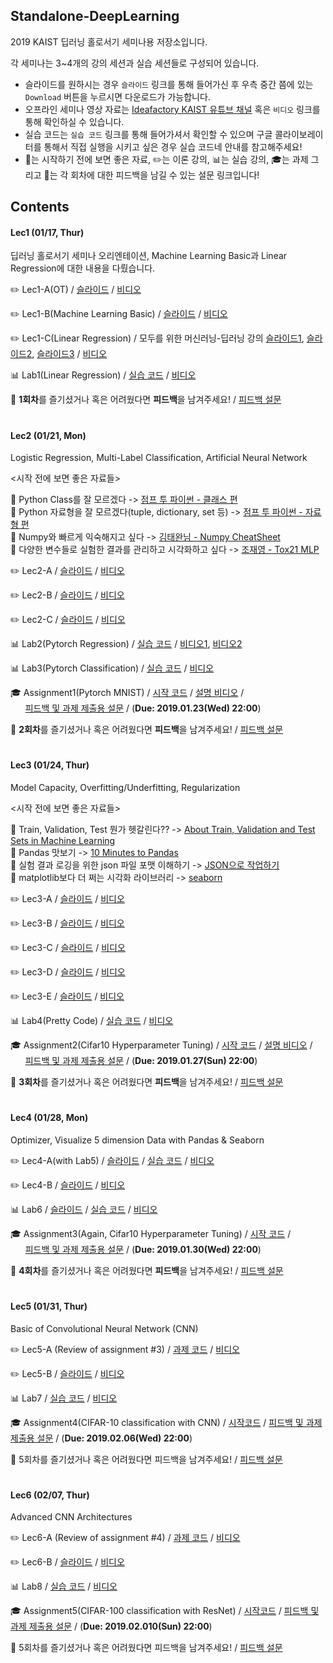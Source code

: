 ## Standalone-DeepLearning
2019 KAIST 딥러닝 홀로서기 세미나용 저장소입니다.  

각 세미나는 3~4개의 강의 세션과 실습 세션들로 구성되어 있습니다.  
- 슬라이드를 원하시는 경우 `슬라이드` 링크를 통해 들어가신 후 우측 중간 쯤에 있는 `Download` 버튼을 누르시면 다운로드가 가능합니다.  
- 오프라인 세미나 영상 자료는 [Ideafactory KAIST 유튜브 채널](https://www.youtube.com/channel/UCTivi6Kji_93AjJu-7-osLQ) 혹은 `비디오` 링크를 통해 확인하실 수 있습니다.  
- 실습 코드는 `실습 코드` 링크를 통해 들어가셔서 확인할 수 있으며 구글 콜라이보레이터를 통해서 직접 실행을 시키고 싶은 경우 실습 코드네 안내를 참고해주세요!  
- :bookmark_tabs:는 시작하기 전에 보면 좋은 자료, :pencil2:는 이론 강의, :bar_chart:는 실습 강의, :mortar_board:는 과제 그리고 :loudspeaker:는 각 회차에 대한 피드백을 남길 수 있는 설문 링크입니다!   

## Contents  
#### Lec1 (01/17, Thur)  
딥러닝 홀로서기 세미나 오리엔테이션, Machine Learning Basic과 Linear Regression에 대한 내용을 다뤘습니다.  

:pencil2: Lec1-A(OT) / [슬라이드](https://github.com/heartcored98/Standalone-DeepLearning/blob/master/Lec1/Lec1-A.pdf) / [비디오](https://youtu.be/nHSCpxyAHx8)  

:pencil2: Lec1-B(Machine Learning Basic) / [슬라이드](https://github.com/heartcored98/Standalone-DeepLearning/blob/master/Lec1/Lec1-B.pdf) / [비디오](https://youtu.be/hPXeVHdIdmw)  

:pencil2: Lec1-C(Linear Regression) / 모두를 위한 머신러닝-딥러닝 강의 [슬라이드1](https://hunkim.github.io/ml/lec2.pdf), [슬라이드2](https://hunkim.github.io/ml/lec3.pdf), [슬라이드3](https://docs.google.com/presentation/d/1bHVxjCVvRKjCgtf6OMmxe35nR65LnsERoWSefWscv2I/) / [비디오](https://youtu.be/DWdtr_IURkU)

:bar_chart: Lab1(Linear Regression) / [실습 코드](https://github.com/heartcored98/Standalone-DeepLearning/blob/master/Lec1/Lab1_linear_regression.ipynb) / [비디오](https://youtu.be/nQqMT0wbthw)  

:loudspeaker: **1회차**를 즐기셨거나 혹은 어려웠다면 **피드백**을 남겨주세요! / [피드백 설문](https://goo.gl/forms/EjHD7zJ6lvmh9thB2) 

# 

#### Lec2 (01/21, Mon)  
Logistic Regression, Multi-Label Classification, Artificial Neural Network  

<시작 전에 보면 좋은 자료들>

:bookmark_tabs: Python Class를 잘 모르겠다 -> [점프 투 파이썬 - 클래스 편](https://wikidocs.net/28)  
:bookmark_tabs: Python 자료형을 잘 모르겠다(tuple, dictionary, set 등) -> [점프 투 파이썬 - 자료형 편](https://wikidocs.net/11)  
:bookmark_tabs: Numpy와 빠르게 익숙해지고 싶다 -> [김태완님 - Numpy CheatSheet](http://taewan.kim/post/numpy_cheat_sheet/)  
:bookmark_tabs: 다양한 변수들로 실험한 결과를 관리하고 시각화하고 싶다  -> [조재영 - Tox21 MLP](https://github.com/heartcored98/CH485_AI_Chemistry/blob/master/Practice4_logP_CNN/Assignment4_logP_CNN.ipynb)


:pencil2: Lec2-A / [슬라이드](https://github.com/heartcored98/Standalone-DeepLearning/blob/master/Lec2/Lec2-A_before_class.pdf) / [비디오](https://youtu.be/is_Vw-aJMg4)  

:pencil2: Lec2-B / [슬라이드](https://github.com/heartcored98/Standalone-DeepLearning/blob/master/Lec2/Lec2-B_before_class.pdf) / [비디오](https://youtu.be/oOQCrm4Vemo)  

:pencil2: Lec2-C / [슬라이드](https://github.com/heartcored98/Standalone-DeepLearning/blob/master/Lec2/Lec2-C_before_class.pdf) / [비디오](https://youtu.be/oOQCrm4Vemo?t=719)  

:bar_chart: Lab2(Pytorch Regression) / [실습 코드](https://github.com/heartcored98/Standalone-DeepLearning/blob/master/Lec2/Lab2_pytorch_regression_demo.ipynb) / [비디오1](https://youtu.be/-hWgqTB09DM), [비디오2](https://youtu.be/keQ59-RHnJE)   

:bar_chart: Lab3(Pytorch Classification) / [실습 코드](https://github.com/heartcored98/Standalone-DeepLearning/blob/master/Lec2/Lab3_pytorch_classification_demo.ipynb) / [비디오](https://youtu.be/_zbSlxz7ENI)

:mortar_board: Assignment1(Pytorch MNIST) / [시작 코드](https://github.com/heartcored98/Standalone-DeepLearning/blob/master/Lec2/Assignment1_pytorch_MNIST_MLP.ipynb) / [설명 비디오](https://youtu.be/keQ59-RHnJE?t=644) /   
 &nbsp;&nbsp;&nbsp;&nbsp;&nbsp;&nbsp;[피드백 및 과제 제출용 설문](https://goo.gl/forms/znUwZOIHyAtrw2jG3) / (**Due: 2019.01.23(Wed) 22:00**)  

:loudspeaker: **2회차**를 즐기셨거나 혹은 어려웠다면 **피드백**을 남겨주세요! / [피드백 설문](https://goo.gl/forms/znUwZOIHyAtrw2jG3)    

#  

#### Lec3 (01/24, Thur)  
Model Capacity, Overfitting/Underfitting, Regularization 

<시작 전에 보면 좋은 자료들>

:bookmark_tabs: Train, Validation, Test 뭔가 헷갈린다?? -> [About Train, Validation and Test Sets in Machine Learning](https://towardsdatascience.com/train-validation-and-test-sets-72cb40cba9e7)  
:bookmark_tabs: Pandas 맛보기 -> [10 Minutes to Pandas](https://pandas.pydata.org/pandas-docs/stable/10min.html)  
:bookmark_tabs: 실험 결과 로깅을 위한 json 파일 포맷 이해하기 -> [JSON으로 작업하기](https://developer.mozilla.org/ko/docs/Learn/JavaScript/Objects/JSON)  
:bookmark_tabs: matplotlib보다 더 쩌는 시각화 라이브러리 -> [seaborn](https://seaborn.pydata.org/index.html)  

:pencil2: Lec3-A / [슬라이드](https://github.com/heartcored98/Standalone-DeepLearning/blob/master/Lec3/Lec3-A.pdf) / [비디오](https://youtu.be/5zOkE7IPhxc)  
  
:pencil2: Lec3-B / [슬라이드](https://github.com/heartcored98/Standalone-DeepLearning/blob/master/Lec3/Lec3-B.pdf) / [비디오](https://youtu.be/ssf49Ppvh8c)  
    
:pencil2: Lec3-C / [슬라이드](https://github.com/heartcored98/Standalone-DeepLearning/blob/master/Lec3/Lec3-C.pdf) / [비디오](https://youtu.be/4ZIw7wWFhZ8)  

:pencil2: Lec3-D / [슬라이드](https://github.com/heartcored98/Standalone-DeepLearning/blob/master/Lec3/Lec3-D.pdf) / [비디오](https://youtu.be/_sz3KTyB9Lk)  

:pencil2: Lec3-E / [슬라이드](https://github.com/heartcored98/Standalone-DeepLearning/blob/master/Lec3/Lec3-E.pdf) / [비디오](https://youtu.be/-i8b-srMhGM)  

:bar_chart: Lab4(Pretty Code) / [실습 코드](https://github.com/heartcored98/Standalone-DeepLearning/blob/master/Lec3/Lab4_write_pretty_DL_code.ipynb) / [비디오](https://youtu.be/lh2Ed-b5l28)  

:mortar_board: Assignment2(Cifar10 Hyperparameter Tuning) / [시작 코드](https://github.com/heartcored98/Standalone-DeepLearning/blob/master/Lec3/Lab4_write_pretty_DL_code.ipynb) / [설명 비디오](https://youtu.be/lh2Ed-b5l28) /  
&nbsp;&nbsp;&nbsp;&nbsp;&nbsp;&nbsp;[피드백 및 과제 제출용 설문](https://goo.gl/forms/2bTUJdyzHTEFxFth1) / (**Due: 2019.01.27(Sun) 22:00**)    

:loudspeaker: **3회차**를 즐기셨거나 혹은 어려웠다면 **피드백**을 남겨주세요! / [피드백 설문](https://goo.gl/forms/2bTUJdyzHTEFxFth1)    

#  

#### Lec4 (01/28, Mon)  
Optimizer, Visualize 5 dimension Data with Pandas & Seaborn  

:pencil2: Lec4-A(with Lab5) / [슬라이드](https://github.com/heartcored98/Standalone-DeepLearning/blob/master/Lec4/Lec4-A.pdf) / [실습 코드](https://github.com/heartcored98/Standalone-DeepLearning/blob/master/Lec4/Lab5_regularization_implemented.ipynb) / [비디오](https://youtu.be/qx9uglq80Qs)  

:pencil2: Lec4-B / [슬라이드](https://github.com/heartcored98/Standalone-DeepLearning/blob/master/Lec4/Lec4-B.pdf) / [비디오](https://youtu.be/a5R4gL1ObP8)    

:bar_chart: Lab6 / [슬라이드](https://github.com/heartcored98/Standalone-DeepLearning/blob/master/Lec4/Lec4-C.pdf) / [실습 코드](https://github.com/heartcored98/Standalone-DeepLearning/blob/master/Lec4/Lab6_result_report.ipynb) / [비디오](https://youtu.be/7CMxgqvrDgg)  

:mortar_board: Assignment3(Again, Cifar10 Hyperparameter Tuning) / [시작 코드](https://github.com/heartcored98/Standalone-DeepLearning/blob/master/Lec4/Assignment3_cifar10_MLP.ipynb) /  
&nbsp;&nbsp;&nbsp;&nbsp;&nbsp;&nbsp;[피드백 및 과제 제출용 설문](https://goo.gl/forms/XQHdElHCueyCwfoi2) / (**Due: 2019.01.30(Wed) 22:00**)  

:loudspeaker: **4회차**를 즐기셨거나 혹은 어려웠다면 **피드백**을 남겨주세요! / [피드백 설문](https://goo.gl/forms/XQHdElHCueyCwfoi2)    

#
    
#### Lec5 (01/31, Thur)

Basic of Convolutional Neural Network (CNN)

:pencil2: Lec5-A (Review of assignment #3) / [과제 코드](https://github.com/heartcored98/Standalone-DeepLearning/blob/master/Lec4/Assignment3_cifar10_MLP.ipynb) / [비디오](https://www.youtube.com/watch?v=NPcQ_SdSDN0&t=5s)

:pencil2: Lec5-B / [슬라이드](https://github.com/heartcored98/Standalone-DeepLearning/blob/master/Lec5/Lec5-A.pdf) / [비디오](https://www.youtube.com/watch?v=PIft4URoQcw)

:bar_chart: Lab7 / [실습 코드](https://github.com/heartcored98/Standalone-DeepLearning/blob/master/Lec5/Lab7_CIFAR-10_with_CNN.ipynb) / [비디오](https://www.youtube.com/watch?v=uskpN90u-dE)

:mortar_board: Assignment4(CIFAR-10 classification with CNN) / [시작코드]() / [피드백 및 과제 제출용 설문](https://goo.gl/forms/32IOKOodoBjY63VO2) / (**Due: 2019.02.06(Wed) 22:00**)

:loudspeaker: 5회차를 즐기셨거나 혹은 어려웠다면 피드백을 남겨주세요! / [피드백 설문](https://goo.gl/forms/32IOKOodoBjY63VO2)

#
    
#### Lec6 (02/07, Thur)

Advanced CNN Architectures

:pencil2: Lec6-A (Review of assignment #4) / [과제 코드](https://github.com/heartcored98/Standalone-DeepLearning/blob/master/Lec5/Assignment4_CIFAR-10_with_CNN.ipynb) / [비디오](https://www.youtube.com/watch?v=fPibzxr6LdQ&t=17s)

:pencil2: Lec6-B / [슬라이드](https://github.com/heartcored98/Standalone-DeepLearning/blob/master/Lec6/lec6-a.pdf) / [비디오](https://www.youtube.com/watch?v=8mI9zRdx2Es)

:bar_chart: Lab8 / [실습 코드](https://github.com/heartcored98/Standalone-DeepLearning/blob/master/Lec6/Lab8_CIFAR_100_with_ResNet.ipynb) / [비디오](https://www.youtube.com/watch?v=Fh3vxJNoREA)

:mortar_board: Assignment5(CIFAR-100 classification with ResNet) / [시작코드](https://github.com/heartcored98/Standalone-DeepLearning/blob/master/Lec6/Assignment5_CIFAR-100_with_ResNet.ipynb) / [피드백 및 과제 제출용 설문](https://goo.gl/forms/awJO5Sk1fKCT82mY2) / (**Due: 2019.02.010(Sun) 22:00**)

:loudspeaker: 5회차를 즐기셨거나 혹은 어려웠다면 피드백을 남겨주세요! / [피드백 설문](https://goo.gl/forms/awJO5Sk1fKCT82mY2)

  
    


